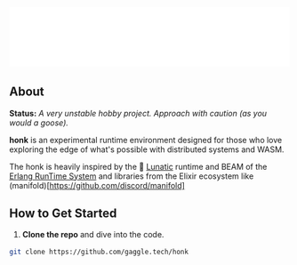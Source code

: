 <div style="width: 100%;">
  <img draggable=false style="user-select: none;" src="./last.svg" style="width: 100%;" alt="Click to see the source">
</div>

## About

**Status:** _A very unstable hobby project. Approach with caution (as you would a goose)._

**honk** is an experimental runtime environment
designed for those who love exploring the edge of
what's possible with distributed systems and WASM.

The honk is heavily inspired by the 🌙 [Lunatic](https://github.com/lunatic-solutions/lunatic) runtime and BEAM of the [Erlang RunTime System](https://blog.stenmans.org/theBeamBook/#_erts_and_the_erlang_runtime_system) and libraries from the Elixir ecosystem like (manifold)[https://github.com/discord/manifold]

## How to Get Started

1. **Clone the repo** and dive into the code.

```bash
git clone https://github.com/gaggle.tech/honk
```
